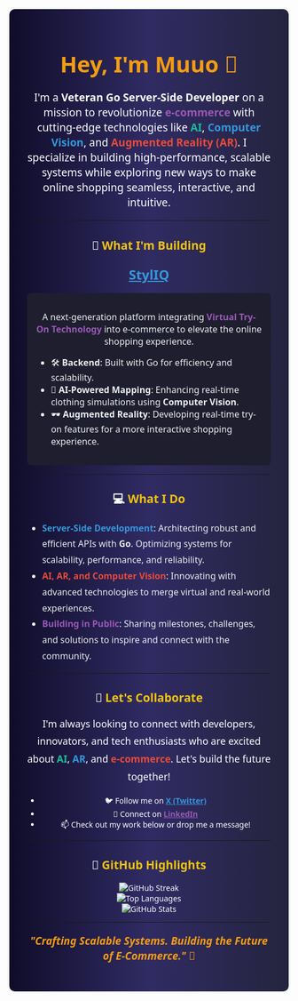 <div align="center" style="background: linear-gradient(to right, #0f0c29, #302b63, #24243e); padding: 2rem; border-radius: 10px; color: #ffffff; font-family: 'Segoe UI', Tahoma, Geneva, Verdana, sans-serif;">

# <span style="font-size: 2.5rem; font-weight: bold; color: #f39c12;">Hey, I'm Muuo 👋</span>

<p style="font-size: 1.2rem; margin-top: 1rem;">
I'm a <b>Veteran Go Server-Side Developer</b> on a mission to revolutionize <b style="color: #9b59b6;">e-commerce</b> with cutting-edge technologies like <b style="color: #1abc9c;">AI</b>, <b style="color: #3498db;">Computer Vision</b>, and <b style="color: #e74c3c;">Augmented Reality (AR)</b>. I specialize in building high-performance, scalable systems while exploring new ways to make online shopping seamless, interactive, and intuitive.
</p>

---

## 🚀 <span style="color: #f1c40f;">What I'm Building</span>

### <a href="https://github.com/StylIQ" style="color: #3498db; font-size: 1.5rem; font-weight: bold;">StylIQ</a>
<div style="background-color: #1e1e2f; border-radius: 8px; padding: 1rem; margin: 1rem 0;">
<p style="color: #ecf0f1; font-size: 1rem;">
A next-generation platform integrating <b style="color: #9b59b6;">Virtual Try-On Technology</b> into e-commerce to elevate the online shopping experience. 
</p>
<ul style="text-align: left; font-size: 1rem; color: #ecf0f1;">
  <li>🛠 <b>Backend</b>: Built with Go for efficiency and scalability.</li>
  <li>🤖 <b>AI-Powered Mapping</b>: Enhancing real-time clothing simulations using <b>Computer Vision</b>.</li>
  <li>🕶 <b>Augmented Reality</b>: Developing real-time try-on features for a more interactive shopping experience.</li>
</ul>
</div>

---

## 💻 <span style="color: #f1c40f;">What I Do</span>

<ul style="text-align: left; font-size: 1rem; line-height: 1.8; color: #ecf0f1;">
  <li><b style="color: #3498db;">Server-Side Development</b>: Architecting robust and efficient APIs with <b>Go</b>. Optimizing systems for scalability, performance, and reliability.</li>
  <li><b style="color: #e74c3c;">AI, AR, and Computer Vision</b>: Innovating with advanced technologies to merge virtual and real-world experiences.</li>
  <li><b style="color: #9b59b6;">Building in Public</b>: Sharing milestones, challenges, and solutions to inspire and connect with the community.</li>
</ul>

---

## 🌟 <span style="color: #f1c40f;">Let's Collaborate</span>
<p style="font-size: 1.1rem; line-height: 1.8; color: #ffffff;">
I'm always looking to connect with developers, innovators, and tech enthusiasts who are excited about <b style="color: #1abc9c;">AI</b>, <b style="color: #3498db;">AR</b>, and <b style="color: #e74c3c;">e-commerce</b>. Let's build the future together!
</p>

- 🐦 Follow me on <a href="https://twitter.com/muuocodes" style="color: #3498db; font-weight: bold;">X (Twitter)</a>
- 💼 Connect on <a href="https://www.linkedin.com/in/evansmuuo" style="color: #9b59b6; font-weight: bold;">LinkedIn</a>
- 📫 Check out my work below or drop me a message!

---

## 🎯 <span style="color: #f1c40f;">GitHub Highlights</span>

<div align="center">
<img src="https://github-readme-streak-stats.herokuapp.com?user=codelord-evans&theme=tokyonight&hide_border=true" alt="GitHub Streak" />
<br/>
<img src="https://github-readme-stats.vercel.app/api/top-langs/?username=codelord-evans&layout=compact&theme=tokyonight&hide_border=true" alt="Top Languages" />
<br/>
<img src="https://github-readme-stats.vercel.app/api?username=codelord-evans&show_icons=true&theme=tokyonight&hide_border=true" alt="GitHub Stats" />
</div>

---

<p style="font-size: 1.2rem; font-weight: bold; color: #f39c12;">
<i>"Crafting Scalable Systems. Building the Future of E-Commerce."</i> 🚀
</p>
</div>
